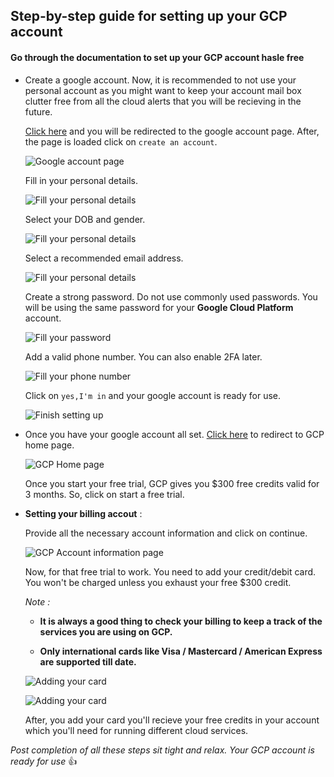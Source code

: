 
## Step-by-step guide for setting up your GCP account ##
#### Go through the documentation to set up your GCP account hasle free ####

* 
    Create a google account. Now, it is recommended to not use your personal account as you might want to keep your account mail box clutter free from all the cloud alerts that you will be recieving in the future.

    [Click here](https://www.google.com/account/about) and you will be redirected to the google account page. After, the page is loaded click on `create an account`.

    ![Google account page](assets/images/1.png)

    Fill in your personal details.

    ![Fill your personal details](assets/images/2.png)

    Select your DOB and gender.

    ![Fill your personal details](assets/images/3.png)

    Select a recommended email address.

    ![Fill your personal details](assets/images/4.png)

    Create a strong password. Do not use commonly used passwords. You will be using the same password for your **Google Cloud Platform** account.

    ![Fill your password](assets/images/5.png)

    Add a valid phone number. You can also enable 2FA later.

    ![Fill your phone number](assets/images/6.png)

    Click on `yes,I'm in` and your google account is ready for use.

    ![Finish setting up](assets/images/7.png)
    
* 
    Once you have your google account all set. [Click here]( https://cloud.google.com) to redirect to GCP home page.

    ![GCP Home page](assets/images/8.png)

    Once you start your free trial, GCP gives you $300 free credits valid for 3 months. So, click on start a free trial.

*
    **Setting your billing accout** :

    Provide all the necessary account information and click on continue.

    ![GCP Account information page](assets/images/9.png)

    Now, for that free trial to work. You need to add your credit/debit card. You won't be charged unless you exhaust your free $300 credit.

    _Note :_  
    * **It is always a good thing to check your billing to keep a track of the services you are using on GCP.**

    * **Only international cards like Visa / Mastercard / American Express are supported till date.**

    ![Adding your card](assets/images/10.png)

    ![Adding your card](assets/images/11.png)

    After, you add your card you'll recieve your free credits in your account which you'll need for running different cloud services.


_Post completion of all these steps sit tight and relax. Your GCP account is ready for use_ :+1:
